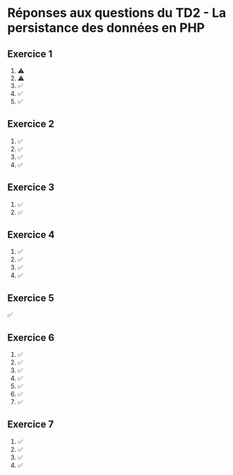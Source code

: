 # Réponses aux questions du TD2 - La persistance des données en PHP

## Exercice 1
1. ⚠️
2. ⚠️
3. ✅
4. ✅
5. ✅

## Exercice 2
1. ✅
2. ✅
3. ✅
4. ✅

## Exercice 3
1. ✅
2. ✅

## Exercice 4
1. ✅
2. ✅
3. ✅
4. ✅

## Exercice 5
✅

## Exercice 6
1. ✅
2. ✅
3. ✅
4. ✅
5. ✅
6. ✅
7. ✅

## Exercice 7
1. ✅
2. ✅
3. ✅
4. ✅

